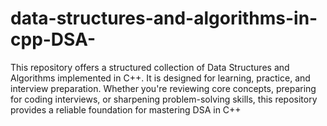 # data-structures-and-algorithms-in-cpp-DSA-
This repository offers a structured collection of Data Structures and Algorithms implemented in C++. It is designed for learning, practice, and interview preparation. Whether you're reviewing core concepts, preparing for coding interviews, or sharpening problem-solving skills, this repository provides a reliable foundation for mastering DSA in C++
